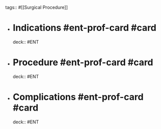 tags:: #[[Surgical Procedure]]

- # Indications #ent-prof-card #card
  deck:: #ENT
- # Procedure #ent-prof-card #card
  deck:: #ENT
- # Complications #ent-prof-card #card
  deck:: #ENT
